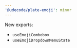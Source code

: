 ```yaml
---
'@udecode/plate-emoji': minor
---
```


New exports:
- `useEmojiCombobox`
- `useEmojiDropdownMenuState`